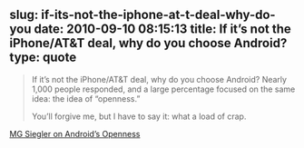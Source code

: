slug: if-its-not-the-iphone-at-t-deal-why-do-you
date: 2010-09-10 08:15:13
title: If it’s not the iPhone/AT&T deal, why do you choose Android?
type: quote
---

> If it’s not the iPhone/AT&T deal, why do you choose Android? Nearly 1,000 people responded, and a large percentage focused on the same idea: the idea of “openness.”
> 
>  You’ll forgive me, but I have to say it: what a load of crap.
> 
> 

[MG Siegler on Android’s Openness](http://techcrunch.com/2010/09/09/android-open/)
